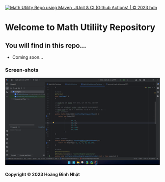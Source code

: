 [![Math.Utility Repo using Maven, JUnit & CI (Github Actions) | © 2023 hdn](https://github.com/hoangdinhnhat/math-util-mvn-se1737/actions/workflows/math-util-ci.yml/badge.svg)](https://github.com/hoangdinhnhat/math-util-mvn-se1737/actions/workflows/math-util-ci.yml)

# Welcome to Math Utiliity Repository

## You will find in this repo...

* Coming soon...

### Screen-shots
![DDT Source Code](/screenshots/Test-Shot.png)

#### Copyright &#169; 2023 Hoàng Đình Nhật
